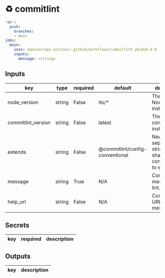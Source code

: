 # ♻ commitlint

```yaml
'on':
  push:
    branches:
    - main
jobs:
  main:
    uses: equinor/ops-actions/.github/workflows/commitlint.yml@v8.8.0
    inputs:
      message: <string>

```

## Inputs

key | type | required | default | description
--- | --- | --- | --- | ---
node_version | string | False | lts/* | The version of Node.js to install.
commitlint_version | string | False | latest | The version of commitlint to install.
extends | string | False | @commitlint/config-conventional | Newline-separated string of shareable configurations to extend.
message | string | True | N/A | Commit message to lint.
help_url | string | False | N/A | Custom help URL for error messages.

## Secrets

key | required | description
--- | --- | ---

## Outputs

key | description
--- | ---